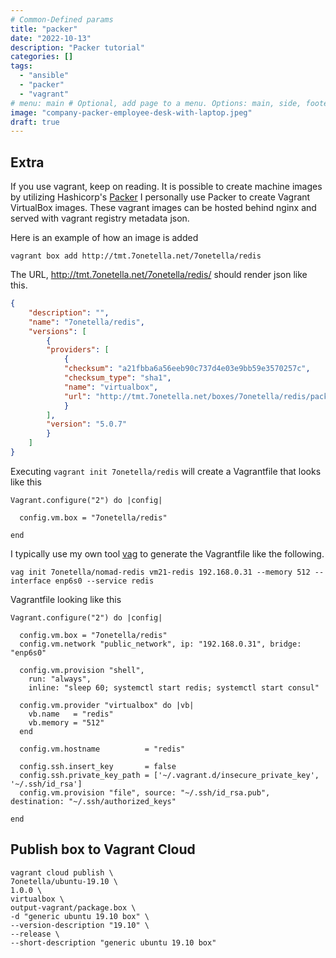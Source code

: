 ```yaml
---
# Common-Defined params
title: "packer"
date: "2022-10-13"
description: "Packer tutorial"
categories: []
tags:
  - "ansible"
  - "packer"
  - "vagrant"
# menu: main # Optional, add page to a menu. Options: main, side, footer
image: "company-packer-employee-desk-with-laptop.jpeg"
draft: true
---
```


## Extra
If you use vagrant, keep on reading. It is possible to create machine images by utilizing Hashicorp's [Packer](https://www.packer.io/) I personally use Packer to create Vagrant VirtualBox images. These vagrant images can be hosted behind nginx and served with vagrant registry metadata json. 

Here is an example of how an image is added
```
vagrant box add http://tmt.7onetella.net/7onetella/redis
```

The URL, http://tmt.7onetella.net/7onetella/redis/ should render json like this.
```json
{
    "description": "",
    "name": "7onetella/redis",
    "versions": [
        {
        "providers": [
            {
            "checksum": "a21fbba6a56eeb90c737d4e03e9bb59e3570257c",
            "checksum_type": "sha1",
            "name": "virtualbox",
            "url": "http://tmt.7onetella.net/boxes/7onetella/redis/package.box"
            }
        ],
        "version": "5.0.7"
        }
    ]
}
```

Executing `vagrant init 7onetella/redis` will create a Vagrantfile that looks like this
```
Vagrant.configure("2") do |config|

  config.vm.box = "7onetella/redis"

end
```

I typically use my own tool [vag](https://github.com/7onetella/vag) to generate the Vagrantfile like the following.

```
vag init 7onetella/nomad-redis vm21-redis 192.168.0.31 --memory 512 --interface enp6s0 --service redis
```

Vagrantfile looking like this
```
Vagrant.configure("2") do |config|

  config.vm.box = "7onetella/redis"
  config.vm.network "public_network", ip: "192.168.0.31", bridge: "enp6s0"

  config.vm.provision "shell",
    run: "always",
    inline: "sleep 60; systemctl start redis; systemctl start consul"

  config.vm.provider "virtualbox" do |vb|
    vb.name   = "redis"
    vb.memory = "512"
  end

  config.vm.hostname          = "redis"

  config.ssh.insert_key       = false
  config.ssh.private_key_path = ['~/.vagrant.d/insecure_private_key', '~/.ssh/id_rsa']
  config.vm.provision "file", source: "~/.ssh/id_rsa.pub", destination: "~/.ssh/authorized_keys"

end
```

## Publish box to Vagrant Cloud

```
vagrant cloud publish \
7onetella/ubuntu-19.10 \
1.0.0 \
virtualbox \
output-vagrant/package.box \
-d "generic ubuntu 19.10 box" \
--version-description "19.10" \
--release \
--short-description "generic ubuntu 19.10 box"
```